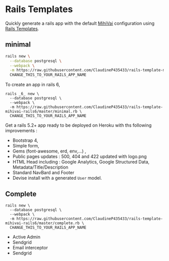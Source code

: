 # Rails Templates

Quickly generate a rails app with the default [MihiVai](https://www.mihivai.com) configuration
using [Rails Templates](http://guides.rubyonrails.org/rails_application_templates.html).

## minimal

```bash
rails new \
  --database postgresql \
  --webpack \
  -m https://raw.githubusercontent.com/ClaudineP435433/rails-template-mihivai-rails6/master/minimal.rb \
  CHANGE_THIS_TO_YOUR_RAILS_APP_NAME
```

To create an app in rails 6,
```
rails _6_ new \
  --database postgresql \
  --webpack \
  -m https://raw.githubusercontent.com/ClaudineP435433/rails-template-mihivai-rails6/master/minimal.rb \
  CHANGE_THIS_TO_YOUR_RAILS_APP_NAME
```


Get a rails 5.2+ app ready to be deployed on Heroku with ths following improvements :
- Bootstrap 4,
- Simple form,
- Gems (font-awesome, erd, env,...) ,
- Public pages updates : 500, 404 and 422 updated with logo.png
- HTML Head including : Google Analytics, Google Structured Data, Metadata/Title/Description
- Standard NavBard and Footer
- Devise install with a generated `User` model.


## Complete

```
rails new \
  --database postgresql \
  --webpack \
  -m https://raw.githubusercontent.com/ClaudineP435433/rails-template-mihivai-rails6/master/complete.rb \
  CHANGE_THIS_TO_YOUR_RAILS_APP_NAME
```
- Active Admin
- Sendgrid
- Email interceptor
- Sendgrid
